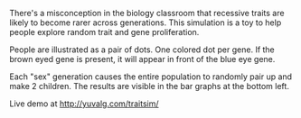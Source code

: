 There's a misconception in the biology classroom that recessive traits are
likely to become rarer across generations. This simulation is a toy to help
people explore random trait and gene proliferation.

People are illustrated as a pair of dots. One colored dot per gene. If the
brown eyed gene is present, it will appear in front of the blue eye gene.

Each "sex" generation causes the entire population to randomly pair up and
make 2 children. The results are visible in the bar graphs at the bottom left.

Live demo at http://yuvalg.com/traitsim/
